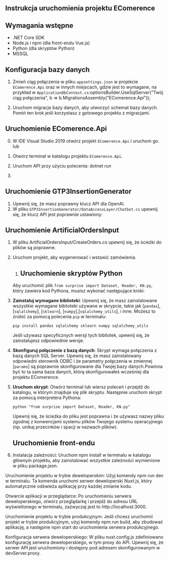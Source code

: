 ## Instrukcja uruchomienia projektu EComerence

## Wymagania wstępne

- .NET Core SDK
- Node.js i npm (dla front-endu Vue.js)
- Python (dla skryptów Python)
- MSSQL

## Konfiguracja bazy danych

1. Zmień ciąg połączenia w pliku `appsettings.json` w projekcie `EComerence.Api` oraz w innych miejscach, gdzie jest to wymagane, na przykład w `ApplicationDbContext.cs`:optionsBuilder.UseSqlServer("Twój ciąg połączenia", b => b.MigrationsAssembly("EComerence.Api"));


2. Uruchom migracje bazy danych, aby utworzyć schemat bazy danych. Pomiń ten krok jeśli korzystasz z gotowego projektu z migracjami.


## Uruchomienie EComerence.Api

0. W IDE Visual Studio 2019 otwórz projekt `EComerence.Api` i uruchom go. lub
1. Otwórz terminal w katalogu projektu `EComerence.Api`.
2. Uruchom API przy użyciu polecenia: dotnet run

1. 
## Uruchomienie GTP3InsertionGenerator

1. Upewnij się, że masz poprawny klucz API dla OpenAI.
2. W pliku `GTP3InsertionGenerator/DataAccessLayer/Chatbot.cs` upewnij się, że klucz API jest poprawnie ustawiony:

## Uruchomienie ArtificialOrdersInput
1.	W pliku ArtificialOrdersInput/CreateOrders.cs upewnij się, że ścieżki do plików są poprawne.
2.	Uruchom projekt, aby wygenerować i wstawić zamówienia.

	1. ## Uruchomienie skryptów Python
	 Aby uruchomić plik `from surprise import Dataset, Reader, KN.py`, który zawiera kod Pythona, musisz wykonać następujące kroki:

1. **Zainstaluj wymagane biblioteki**: Upewnij się, że masz zainstalowane wszystkie wymagane biblioteki używane w skrypcie, takie jak [`pandas`], [`sqlalchemy`], [`sklearn`], [`numpy`],[`sqlalchemy_utils`], i inne. Możesz to zrobić za pomocą polecenia `pip` w terminalu:
   ```shell
   pip install pandas sqlalchemy sklearn numpy sqlalchemy_utils
   ```
   Jeśli używasz specyficznych wersji tych bibliotek, upewnij się, że zainstalujesz odpowiednie wersje.

2. **Skonfiguruj połączenie z bazą danych**: Skrypt wymaga połączenia z bazą danych SQL Server. Upewnij się, że masz zainstalowany odpowiedni sterownik ODBC i że parametry połączenia w zmiennej [`params`] są poprawnie skonfigurowane dla Twojej bazy danych.Powinna być to ta sama baza danych, którą skonfigurowałeś wcześniej dla projektu EComerence.


3. **Uruchom skrypt**: Otwórz terminal lub wiersz poleceń i przejdź do katalogu, w którym znajduje się plik skryptu. Następnie uruchom skrypt za pomocą interpretera Pythona:
   ```shell
   python "from surprise import Dataset, Reader, KN.py"
   ```
   Upewnij się, że ścieżka do pliku jest poprawna i że używasz nazwy pliku zgodnej z konwencjami systemu plików Twojego systemu operacyjnego (np. unikaj przecinków i spacji w nazwach plików).


   ## Uruchomienie front-endu
1. Instalacja zależności: Uruchom npm install w terminalu w katalogu głównym projektu, aby zainstalować wszystkie zależności wymienione w pliku package.json.

Uruchomienie projektu w trybie deweloperskim: Użyj komendy npm run dev w terminalu. Ta komenda uruchomi serwer deweloperski Nuxt.js, który automatycznie odświeża aplikację przy każdej zmianie kodu.

Otwarcie aplikacji w przeglądarce: Po uruchomieniu serwera deweloperskiego, otwórz przeglądarkę i przejdź do adresu URL wyświetlonego w terminalu, zazwyczaj jest to http://localhost:3000.

Uruchomienie projektu w trybie produkcyjnym: Jeśli chcesz uruchomić projekt w trybie produkcyjnym, użyj komendy npm run build, aby zbudować aplikację, a następnie npm start do uruchomienia serwera produkcyjnego.

Konfiguracja serwera deweloperskiego: W pliku nuxt.config.js zdefiniowano konfigurację serwera deweloperskiego, w tym proxy do API. Upewnij się, że serwer API jest uruchomiony i dostępny pod adresem skonfigurowanym w devServer.proxy.
